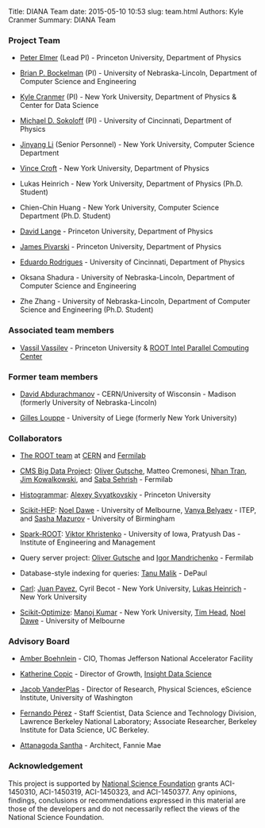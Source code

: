 Title: DIANA Team
date: 2015-05-10 10:53
slug: team.html
Authors: Kyle Cranmer
Summary: DIANA Team


### Project Team

  * [Peter Elmer](https://phy.princeton.edu/people/g-j-peter-elmer) (Lead PI) - Princeton University, Department of Physics

  * [Brian P. Bockelman](https://github.com/bbockelm) (PI) - University of Nebraska-Lincoln, Department of Computer Science and Engineering

  * [Kyle Cranmer](http://theoryandpractice.org) (PI) - New York University, Department of Physics & Center for Data Science

  * [Michael D. Sokoloff](http://www.artsci.uc.edu/departments/physics/fac_staff.html?eid=sokoloff&thecomp=uceprof) (PI) - University of Cincinnati, Department of Physics

  * [Jinyang Li](http://www.news.cs.nyu.edu/~jinyang/) (Senior Personnel) - New York University, Computer Science Department

  * [Vince Croft](https://www.nikhef.nl/~vcroft/index.html) - New York University, Department of Physics 

  * Lukas Heinrich - New York University, Department of Physics (Ph.D. Student)

  * Chien-Chin Huang - New York University, Computer Science Department (Ph.D. Student)

  * [David Lange](http://cern.ch/David.Lange) - Princeton University, Department of Physics

  * [James Pivarski](https://github.com/jpivarski) - Princeton University, Department of Physics

  * [Eduardo Rodrigues](http://cern.ch/eduardo.rodrigues) - University of Cincinnati, Department of Physics

  * Oksana Shadura - University of Nebraska-Lincoln, Department of Computer Science and Engineering

  * Zhe Zhang - University of Nebraska-Lincoln, Department of Computer Science and Engineering (Ph.D. Student)

### Associated team members

  * [Vassil Vassilev](https://github.com/vgvassilev/) - Princeton University & [ROOT Intel Parallel Computing Center](https://ipcc-root.github.io)

### Former team members

  * [David Abdurachmanov](https://github.com/davidlt) - CERN/University of Wisconsin - Madison (formerly University of Nebraska-Lincoln)

  * [Gilles Louppe](https://glouppe.github.io/) - University of Liege (formerly New York University)

### Collaborators

  * [The ROOT team](https://root.cern.ch/team) at [CERN](http://home.cern) and [Fermilab](http://www.fnal.gov)
  
  * [CMS Big Data Project](https://cms-big-data.github.io): [Oliver Gutsche](https://sites.google.com/site/oguatworld/home), Matteo Cremonesi, [Nhan Tran](http://home.fnal.gov/~ntran/), [Jim Kowalkowski](http://computational-rd.fnal.gov/jim-kowalkowski/), and [Saba Sehrish](http://computational-rd.fnal.gov/saba-sehrish/) - Fermilab
  
  * [Histogrammar](http://histogrammar.org/): [Alexey Svyatkovskiy](https://github.com/ASvyatkovskiy) - Princeton University
  
  * [Scikit-HEP](http://scikit-hep.org/): [Noel Dawe](http://www.coepp.org.au/people/noel-dawe) - University of Melbourne, [Vanya Belyaev](https://www.linkedin.com/in/ivan-aka-vanya-belyaev-1910871) - ITEP, and [Sasha Mazurov](https://www.linkedin.com/in/mazurov) - University of Birmingham

  * [Spark-ROOT](https://github.com/diana-hep/spark-root): [Viktor Khristenko](https://github.com/vkhristenko) - University of Iowa, Pratyush Das - Institute of Engineering and Management
    
  * Query server project: [Oliver Gutsche](https://sites.google.com/site/oguatworld/home) and [Igor Mandrichenko](https://www.linkedin.com/in/igor-mandrichenko-94a5862) - Fermilab

  * Database-style indexing for queries: [Tanu Malik](http://www.cdm.depaul.edu/about/Pages/People/facultyinfo.aspx?fid=1328) - DePaul

  * [Carl](http://diana-hep.org/carl/): [Juan Pavez](https://github.com/jgpavez), Cyril Becot - New York University, [Lukas Heinrich](http://www.lukasheinrich.com/) - New York University

  * [Scikit-Optimize](https://scikit-optimize.github.io/): [Manoj Kumar](https://github.com/MechCoder) - New York University, [Tim Head](https://github.com/betatim), [Noel Dawe](http://www.coepp.org.au/people/noel-dawe) - University of Melbourne

### Advisory Board

  * [Amber Boehnlein](https://www.jlab.org/div_dept/directorate/directors/ABoehnlein.html) - CIO, Thomas Jefferson National Accelerator Facility

  * [Katherine Copic](https://www.linkedin.com/in/kcopic) - Director of Growth, [Insight Data Science](http://insightdatascience.com)

  * [Jacob VanderPlas](http://staff.washington.edu/jakevdp/) - Director of Research, Physical Sciences, eScience Institute, University of Washington  

  * [Fernando Pérez](http://fperez.org) - Staff Scientist, Data Science and Technology Division, Lawrence Berkeley National Laboratory; Associate Researcher, Berkeley Institute for Data Science, UC Berkeley.

  * [Attanagoda Santha](https://www.linkedin.com/pub/attanagoda-santha/60/aba/399) - Architect, Fannie Mae

### Acknowledgement

This project is supported by [National Science Foundation](http://nsf.gov) grants ACI-1450310, ACI-1450319, ACI-1450323, and ACI-1450377. Any opinions, findings, conclusions or recommendations expressed in this material are those of the developers and do not necessarily reflect the views of the National Science Foundation.
